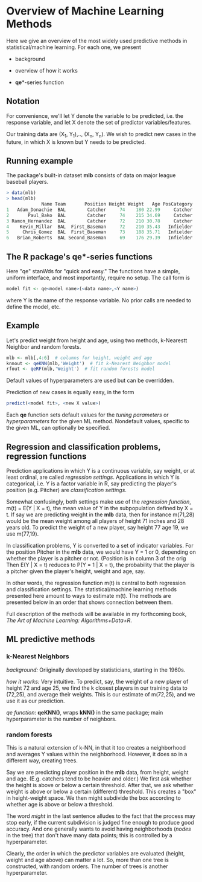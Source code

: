 
#  Overview of Machine Learning Methods

Here we give an overview of the most widely used predictive methods in
statistical/machine learning.  For each one, we present

* background

* overview of how it works

* **qe***-series function

## Notation

For convenience, we'll let Y denote the variable to be predicted, i.e.
the response variable, and let X denote the set of predictor
variables/features.

Our training data are (X<sub>1</sub>, Y<sub>1</sub>),.., (X<sub>n</sub>,
Y<sub>n</sub>).  We wish to predict new cases in the future, in which X
is known but Y needs to be predicted.

## Running example

The package's built-in dataset **mlb** consists of data on major league
baseball players.  

``` r
> data(mlb)
> head(mlb)
             Name Team       Position Height Weight   Age PosCategory
1   Adam_Donachie  BAL        Catcher     74    180 22.99     Catcher
2       Paul_Bako  BAL        Catcher     74    215 34.69     Catcher
3 Ramon_Hernandez  BAL        Catcher     72    210 30.78     Catcher
4    Kevin_Millar  BAL  First_Baseman     72    210 35.43   Infielder
5     Chris_Gomez  BAL  First_Baseman     73    188 35.71   Infielder
6   Brian_Roberts  BAL Second_Baseman     69    176 29.39   Infielder
```

## The  R package's **qe***-series functions

Here "qe" stanWds for "quick and easy."  The functions have a simple,
uniform interface, and most importantly, require no setup.  The call
form is

``` r
model fit <- qe<model name>(<data name>,<Y name>)
```

where Y is the name of the response variable.  No prior calls are needed
to define the model, etc.

## Example

Let's predict weight from height and age, using two methods, k-Nearestt
Neighbor and random forests.

``` r
mlb <- mlb[,4:6]  # columns for height, weight and age
knnout <- qeKNN(mlb,'Weight')  # fit k-Nearest Neighbor model
rfout <- qeRF(mlb,'Weight')  # fit random forests model
```

Default values of hyperparameters are used but can be overridden.

Prediction of new cases is equally easy, in the form

``` r
predict(<model fit>, <new X value>)
```

Each **qe** function sets default values for the *tuning parameters*
or *hyperparameters* for the given ML method.  Nondefault values,
specific to the given ML, can optionally be specified.

## Regression and classification problems, regression functions

Prediction applications in which Y is a continuous variable, say weight,
or at least ordinal, are called *regression settings*.  Applications in
which Y is categorical, i.e. Y is a factor variable in R, say predicting
the player's position (e.g.  Pitcher) are *classification settings*.

Somewhat confusingly, both settings make use of the *regression function*,
m(t) = E(Y | X = t), the mean value of Y in the subpopulation defined by
X = t.  If say we are predicting weight in the **mlb** data, then for instance
m(71,28) would be the mean weight among all players of height 71 inches
and 28 years old.  To predict the weight of a new player, say height 77
age 19, we use m(77,19).

In classification problems, Y is converted to a set of indicator
variables.  For the position Pitcher in the **mlb** data, we would have
Y = 1 or 0, depending on whether the player is a pitcher or not.
(Position is in column 3 of the orig
Then  E(Y | X = t) reduces to P(Y = 1 | X = t), the probability that the
player is a pitcher given the player's height, weight and age, say.

In other words, the regression function m(t) is central to both regression
and classification settings.  The statistical/machine learning methods
presented here amount to ways to estimate m(t).  The methods are
presented below in an order that shows connection between them.

Full description of the methods will be available in my forthcoming
book, *The Art of Machine Learning: Algorithms+Data+R*.

## ML predictive methods

### k-Nearest Neighbors

*background:* Oriiginally developed by statisticians, starting in the 1960s.

*how it works:* Very intuitive.  To predict, say, the weight of a new
player of height 72 and age 25, we find the k closest players in our 
training data to (72,25), and average their weights.  This is our
estimate of m(72,25), and we use it as our prediction.

*qe function*:  **qeKNN()**, wraps **kNN()** in the same package; main
hyperparameter is the number of neighbors.

### random forests

This is a natural extension of k-NN, in that it too creates a
neighborhood and averages Y values within the neighborhood.  However, it
does so in a different way, creating trees.

Say we are predicting player position in the **mlb** data, from height,
weight and age.  (E.g. catchers tend to be heavier and older.)  We first
ask whether the height is above or below a certain threshold.  After
that, we ask whether weight is above or below a certain (different)
threshold.  This creates a "box" in height-weight space.  We then might
subdivide the box according to whether age is above or below a
threshold.

The word *might* in the last sentence alludes to the fact that the
process may stop early, if the current subdivision is judged fine enough
to produce good accuracy.  And one generally wants to avoid having
neighborhoods (*nodes* in the tree) that don't have many data points;
this is controlled by a hyperparameter.

Clearly, the order in which the predictor variables are evaluated
(height, weight and age above) can matter a lot.  So, more than one tree
is constructed, with random orders.  The number of trees is another
hyperparameter.

